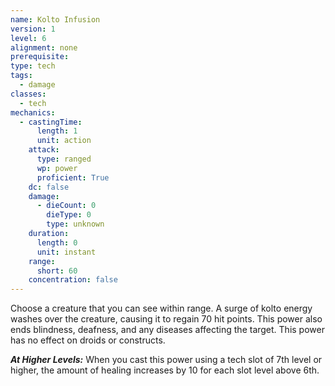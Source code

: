 ```yaml
---
name: Kolto Infusion
version: 1
level: 6
alignment: none
prerequisite: 
type: tech
tags:
  - damage
classes:
  - tech
mechanics:
  - castingTime:
      length: 1
      unit: action
    attack:
      type: ranged
      wp: power
      proficient: True
    dc: false
    damage:
      - dieCount: 0
        dieType: 0
        type: unknown
    duration:
      length: 0
      unit: instant
    range:
      short: 60
    concentration: false
---
```

Choose a creature that you can see within range. A surge of kolto energy washes over the creature, causing it to regain 70 hit points. This power also ends blindness, deafness, and any diseases affecting the target. This power has no effect on droids or constructs.

***__At Higher Levels__:*** When you cast this power using a tech slot of 7th level or higher, the amount of healing increases by 10 for each slot level above 6th.
    
